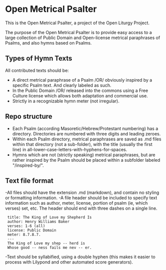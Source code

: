 Open Metrical Psalter
=====================

This is the Open Metrical Psalter, a project of the Open Liturgy Project.

The purpose of the Open Metrical Psalter is to provide easy access to a large collection of Public Domain and Open-license metrical paraphrases of Psalms, and also hymns based on Psalms.


## Types of Hymn Texts
All contributed texts should be:
 - A direct metrical paraphrase of a Psalm /OR/ obviously inspired by a specific Psalm text. And clearly labeled as such.
 - In the Public Domain /OR/ released into the commons using a Free Culture license which allows both adaptation and commercial use.
 - Strictly in a recognizable hymn meter (not irregular).

## Repo structure
 - Each Psalm (according Masoretic/Hebrew/Protestant numbering) has a directory. Directories are numbered with three digits and leading zeroes. 
 - Within each Psalm directory, metrical paraphrases are saved as .md files within that directory (not a sub-folder), with the title (usually the first line) in all-lower-case-letters-with-hyphens-for-spaces.
 - Hymns which are not (strictly speaking) metrical paraphrases, but are rather inspired by the Psalm should be placed within a subfolder labeled "/inspired-by/".

## Text file format
 -All files should have the extension .md (markdown), and contain no styling or formatting information.
 -A file header should be included to specify text information such as author, meter, license, portion of psalm (ie, which verses) set, etc. The header should end with three dashes on a single line.

     title: The King of Love my Shepherd Is
     author: Henry Williams Baker
     verses: 1-6 (all)
     license: Public Domain
     meter: 8.7.8.7.
     ---
     The King of Love my shep -- herd is
     Whose good -- ness fails me nev -- er.


 -Text should be syllabified, using a double hyphen (this makes it easier to process with Lilypond and other automated score generators).